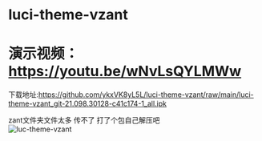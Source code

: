 # luci-theme-vzant

# 演示视频：https://youtu.be/wNvLsQYLMWw

下载地址:https://github.com/ykxVK8yL5L/luci-theme-vzant/raw/main/luci-theme-vzant_git-21.098.30128-c41c174-1_all.ipk

zant文件夹文件太多 传不了 打了个包自己解压吧   
![luc-theme-vzant](https://github.com/ykxVK8yL5L/luci-theme-vzant/raw/main/ScreenShot.png)
